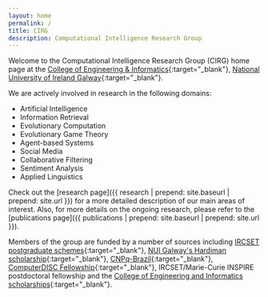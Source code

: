 ```yaml
---
layout: home
permalink: /
title: CIRG
description: Computational Intelligence Research Group
---
```


Welcome to the Computational Intelligence Research Group (CIRG) home page at the [College of Engineering & Informatics](http://www.nuigalway.ie/engineering){:target="\_blank"}, [National University of Ireland Galway](http://www.nuigalway.ie){:target="\_blank"}.

We are actively involved in research in the following domains:
* Artificial Intelligence
* Information Retrieval
* Evolutionary Computation
* Evolutionary Game Theory
* Agent-based Systems
* Social Media
* Collaborative Filtering
* Sentiment Analysis
* Applied Linguistics

Check out the [research page]({{ research | prepend: site.baseurl | prepend: site.url }}) for a more detailed description of our main areas of interest. Also, for more details on the ongoing research, please refer to the [publications page]({{ publications | prepend: site.baseurl | prepend: site.url }}).

Members of the group are funded by a number of sources including
[IRCSET postgraduate schemes](http://research.ie){:target="\_blank"},
[NUI Galway's Hardiman scholarship](https://www.nuigalway.ie/hardiman-scholarships){:target="\_blank"},
[CNPq-Brazil](http://cnpq.br){:target="\_blank"},
[ComputerDISC Fellowship](https://www.nuigalway.ie/engineering-informatics/information-technology/currentstudents/computerdisc){:target="\_blank"},
IRCSET/Marie-Curie INSPIRE postdoctoral fellowship and the
[College of Engineering and Informatics scholarships](http://www.nuigalway.ie/courses/research-postgraduate-programmes/researchscholarships/college-research-scholarships/){:target="\_blank"}.
